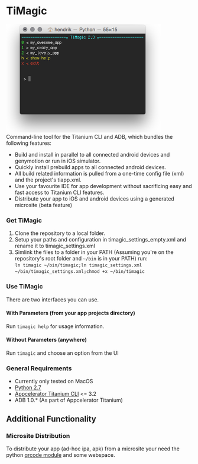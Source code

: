 # TiMagic
![*Screenshot here*](screenshot.png)  
Command-line tool for the Titanium CLI and ADB, which bundles the following features:

* Build and install in parallel to all connected android devices and genymotion or run in iOS simulator.
* Quickly install prebuild apps to all connected android devices.
* All build related information is pulled from a one-time config file (xml) and the project's tiapp.xml.
* Use your favourite IDE for app development without sacrificing easy and fast access to Titanium CLI features.
* Distribute your app to iOS and android devices using a generated microsite (beta feature)

### Get TiMagic
1. Clone the repository to a local folder.
1. Setup your paths and configuration in timagic_settings_empty.xml and rename it to timagic_settings.xml
1. Simlink the files to a folder in your PATH
(Assuming you're on the repository's root folder and `~/bin` is in your PATH) run:  
```ln timagic ~/bin/timagic;ln timagic_settings.xml ~/bin/timagic_settings.xml;chmod +x ~/bin/timagic```

### Use TiMagic
There are two interfaces you can use.
#### With Parameters (from your app projects directory)
Run `timagic help` for usage information.
#### Without Parameters (anywhere)
Run `timagic` and choose an option from the UI

### General Requirements
* Currently only tested on MacOS
* [Python 2.7](http://www.python.org/download/releases/2.7/)
* [Appcelerator Titanium CLI](https://github.com/appcelerator/titanium) <= 3.2
* ADB 1.0.* (As part of Appcelerator Titanium)

## Additional Functionality
### Microsite Distribution
To distribute your app (ad-hoc ipa, apk) from a microsite your need the python [qrcode module](https://github.com/lincolnloop/python-qrcode) and some webspace.